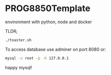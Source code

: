 # PROG8850Template
environment with python, node and docker

TLDR;

```bash
./toaster.sh
```

To access database use adminer on port 8080 or:

```bash
mysql -u root -p -h 127.0.0.1
```

happy mysql!

